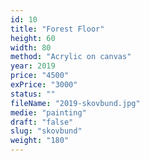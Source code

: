 ```yaml
---
id: 10
title: "Forest Floor"
height: 60
width: 80
method: "Acrylic on canvas"
year: 2019
price: "4500"
exPrice: "3000"
status: ""
fileName: "2019-skovbund.jpg"
medie: "painting"
draft: "false"
slug: "skovbund"
weight: "180"
---
```

